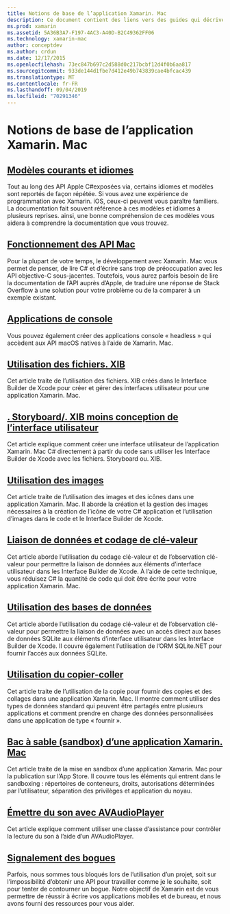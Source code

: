 ```yaml
---
title: Notions de base de l’application Xamarin. Mac
description: Ce document contient des liens vers des guides qui décrivent les différents concepts nécessaires à la compréhension du développement d’applications Xamarin. Mac.
ms.prod: xamarin
ms.assetid: 5A36B3A7-F197-4AC3-A40D-B2C49362FF06
ms.technology: xamarin-mac
author: conceptdev
ms.author: crdun
ms.date: 12/17/2015
ms.openlocfilehash: 73ec847b697c2d588d0c217bcbf12d4f0b6aa817
ms.sourcegitcommit: 933de144d1fbe7d412e49b743839cae4bfcac439
ms.translationtype: MT
ms.contentlocale: fr-FR
ms.lasthandoff: 09/04/2019
ms.locfileid: "70291346"
---
```

# <a name="xamarinmac-application-fundamentals"></a>Notions de base de l’application Xamarin. Mac

## <a name="common-patterns-and-idiomsmacapp-fundamentalspatternsmd"></a>[Modèles courants et idiomes](~/mac/app-fundamentals/patterns.md)

Tout au long des API Apple C#exposées via, certains idiomes et modèles sont reportés de façon répétée. Si vous avez une expérience de programmation avec Xamarin. iOS, ceux-ci peuvent vous paraître familiers. La documentation fait souvent référence à ces modèles et idiomes à plusieurs reprises. ainsi, une bonne compréhension de ces modèles vous aidera à comprendre la documentation que vous trouvez.

## <a name="understanding-mac-apismacapp-fundamentalsmac-apismd"></a>[Fonctionnement des API Mac](~/mac/app-fundamentals/mac-apis.md)

Pour la plupart de votre temps, le développement avec Xamarin. Mac vous permet de penser, de lire C# et d’écrire sans trop de préoccupation avec les API objective-C sous-jacentes. Toutefois, vous aurez parfois besoin de lire la documentation de l’API auprès d’Apple, de traduire une réponse de Stack Overflow à une solution pour votre problème ou de la comparer à un exemple existant.

## <a name="console-appsmacapp-fundamentalsconsolemd"></a>[Applications de console](~/mac/app-fundamentals/console.md)

Vous pouvez également créer des applications console « headless » qui accèdent aux API macOS natives à l’aide de Xamarin. Mac.

## <a name="working-with-xib-filesmacapp-fundamentalsxibmd"></a>[Utilisation des fichiers. XIB](~/mac/app-fundamentals/xib.md)

Cet article traite de l’utilisation des fichiers. XIB créés dans le Interface Builder de Xcode pour créer et gérer des interfaces utilisateur pour une application Xamarin. Mac.

## <a name="storyboardxib-less-user-interface-designmacapp-fundamentalsxibless-uimd"></a>[. Storyboard/. XIB moins conception de l’interface utilisateur](~/mac/app-fundamentals/xibless-ui.md)

Cet article explique comment créer une interface utilisateur de l’application Xamarin. Mac C# directement à partir du code sans utiliser les Interface Builder de Xcode avec les fichiers. Storyboard ou. XIB.

## <a name="working-with-imagesmacapp-fundamentalsimagemd"></a>[Utilisation des images](~/mac/app-fundamentals/image.md)

Cet article traite de l’utilisation des images et des icônes dans une application Xamarin. Mac. Il aborde la création et la gestion des images nécessaires à la création de l’icône de votre C# application et l’utilisation d’images dans le code et le Interface Builder de Xcode.

## <a name="data-binding-and-key-value-codingmacapp-fundamentalsdatabindingmd"></a>[Liaison de données et codage de clé-valeur](~/mac/app-fundamentals/databinding.md)

Cet article aborde l’utilisation du codage clé-valeur et de l’observation clé-valeur pour permettre la liaison de données aux éléments d’interface utilisateur dans les Interface Builder de Xcode. À l’aide de cette technique, vous réduisez C# la quantité de code qui doit être écrite pour votre application Xamarin. Mac. 

## <a name="working-with-databasesmacapp-fundamentalsdatabasesmd"></a>[Utilisation des bases de données](~/mac/app-fundamentals/databases.md)

Cet article aborde l’utilisation du codage clé-valeur et de l’observation clé-valeur pour permettre la liaison de données avec un accès direct aux bases de données SQLite aux éléments d’interface utilisateur dans les Interface Builder de Xcode. Il couvre également l’utilisation de l’ORM SQLite.NET pour fournir l’accès aux données SQLite.

## <a name="working-with-copy-and-pastemacapp-fundamentalscopy-pastemd"></a>[Utilisation du copier-coller](~/mac/app-fundamentals/copy-paste.md)

Cet article traite de l’utilisation de la copie pour fournir des copies et des collages dans une application Xamarin. Mac. Il montre comment utiliser des types de données standard qui peuvent être partagés entre plusieurs applications et comment prendre en charge des données personnalisées dans une application de type « fournir ».

## <a name="sandboxing-a-xamarinmac-appmacapp-fundamentalssandboxingmd"></a>[Bac à sable (sandbox) d’une application Xamarin. Mac](~/mac/app-fundamentals/sandboxing.md)

Cet article traite de la mise en sandbox d’une application Xamarin. Mac pour la publication sur l’App Store. Il couvre tous les éléments qui entrent dans le sandboxing : répertoires de conteneurs, droits, autorisations déterminées par l’utilisateur, séparation des privilèges et application du noyau.

## <a name="playing-sound-with-avaudioplayermacapp-fundamentalssoundsmd"></a>[Émettre du son avec AVAudioPlayer](~/mac/app-fundamentals/sounds.md)

Cet article explique comment utiliser une classe d’assistance pour contrôler la lecture du son à l’aide d’un AVAudioPlayer.

## <a name="reporting-bugsmacapp-fundamentalstroubleshootingmd"></a>[Signalement des bogues](~/mac/app-fundamentals/troubleshooting.md)

Parfois, nous sommes tous bloqués lors de l’utilisation d’un projet, soit sur l’impossibilité d’obtenir une API pour travailler comme je le souhaite, soit pour tenter de contourner un bogue. Notre objectif de Xamarin est de vous permettre de réussir à écrire vos applications mobiles et de bureau, et nous avons fourni des ressources pour vous aider.
